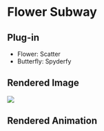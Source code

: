 # Flower Subway
## Plug-in
 - Flower: Scatter
 - Butterfly: Spyderfy  

## Rendered Image  
![](https://github.com/Jeff-Ling/Blender-Projects/blob/main/FlowerSubway.png)

## Rendered Animation
